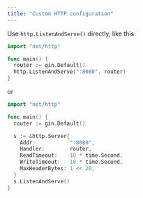 ```yaml
---
title: "Custom HTTP configuration"
---
```


Use `http.ListenAndServe()` directly, like this:

```go
import "net/http"

func main() {
  router := gin.Default()
  http.ListenAndServe(":8080", router)
}
```
or

```go
import "net/http"

func main() {
  router := gin.Default()

  s := &http.Server{
    Addr:           ":8080",
    Handler:        router,
    ReadTimeout:    10 * time.Second,
    WriteTimeout:   10 * time.Second,
    MaxHeaderBytes: 1 << 20,
  }
  s.ListenAndServe()
}
```
